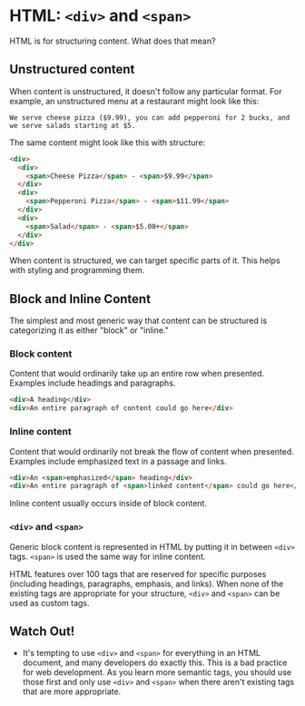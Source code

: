 # HTML: `<div>` and `<span>`

HTML is for structuring content. What does that mean?

## Unstructured content

When content is unstructured, it doesn't follow any particular format. For example, an unstructured menu at a restaurant might look like this:

```
We serve cheese pizza ($9.99), you can add pepperoni for 2 bucks, and we serve salads starting at $5.
```

The same content might look like this with structure:

```html
<div>
  <div>
    <span>Cheese Pizza</span> - <span>$9.99</span>
  </div>
  <div>
    <span>Pepperoni Pizza</span> - <span>$11.99</span>
  </div>
  <div>
    <span>Salad</span> - <span>$5.00+</span>
  </div>
</div>
```

When content is structured, we can target specific parts of it. This helps with styling and programming them.

## Block and Inline Content

The simplest and most generic way that content can be structured is categorizing it as either "block" or "inline."

### Block content

Content that would ordinarily take up an entire row when presented. Examples include headings and paragraphs.

```html
<div>A heading</div>
<div>An entire paragraph of content could go here</div>
```

### Inline content

Content that would ordinarily not break the flow of content when presented. Examples include emphasized text in a passage and links.

```html
<div>An <span>emphasized</span> heading</div>
<div>An entire paragraph of <span>linked content</span> could go here</div>
```

Inline content usually occurs inside of block content.

### `<div>` and `<span>`

Generic block content is represented in HTML by putting it in between `<div>` tags. `<span>` is used the same way for inline content.

HTML features over 100 tags that are reserved for specific purposes (including headings, paragraphs, emphasis, and links). When none of the existing tags are appropriate for your structure, `<div>` and `<span>` can be used as custom tags.

## Watch Out!

* It's tempting to use `<div>` and `<span>` for everything in an HTML document, and many developers do exactly this. This is a bad practice for web development. As you learn more semantic tags, you should use those first and only use `<div>` and `<span>` when there aren't existing tags that are more appropriate.
